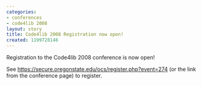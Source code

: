 ```yaml
---
categories:
- conferences
- code4lib 2008
layout: story
title: Code4lib 2008 Registration now open!
created: 1199728146
---
```

Registration to the Code4lib 2008 conference is now open! 

See <a href="https://secure.oregonstate.edu/ocs/register.php?event=274">https://secure.oregonstate.edu/ocs/register.php?event=274</a> (or the link from the conference page) to register.
